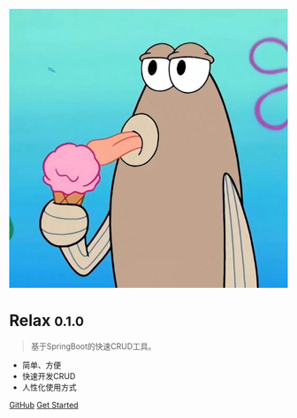 <!-- _coverpage.md  封面 -->

![logo](_media/logo.jpg)

# Relax <small>0.1.0</small>

> 基于SpringBoot的快速CRUD工具。

- 简单、方便
- 快速开发CRUD
- 人性化使用方式

[//]: # ([Gitee]&#40;https://github.com/shenjingwaa/relax&#41;)
[GitHub](https://github.com/shenjingwaa/relax)
[Get Started](zh-cn/_use.md)